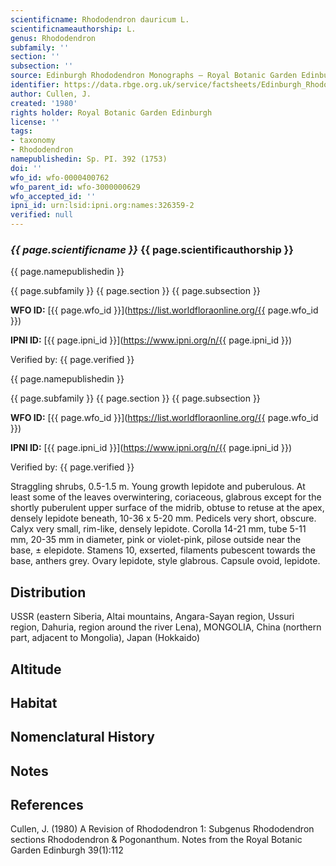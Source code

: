 ```yaml
---
scientificname: Rhododendron dauricum L.
scientificnameauthorship: L.
genus: Rhododendron
subfamily: ''
section: ''
subsection: ''
source: Edinburgh Rhododendron Monographs – Royal Botanic Garden Edinburgh
identifier: https://data.rbge.org.uk/service/factsheets/Edinburgh_Rhododendron_Monographs.xhtml
author: Cullen, J.
created: '1980'
rights holder: Royal Botanic Garden Edinburgh
license: ''
tags:
- taxonomy
- Rhododendron
namepublishedin: Sp. PI. 392 (1753)
doi: ''
wfo_id: wfo-0000400762
wfo_parent_id: wfo-3000000629
wfo_accepted_id: ''
ipni_id: urn:lsid:ipni.org:names:326359-2
verified: null
---
```

### _{{ page.scientificname }}_ {{ page.scientificauthorship }}
 {{ page.namepublishedin }}

{{ page.subfamily }} {{ page.section }} {{ page.subsection }}

**WFO ID:** [{{ page.wfo_id }}](https://list.worldfloraonline.org/{{ page.wfo_id }})

**IPNI ID:** [{{ page.ipni_id }}](https://www.ipni.org/n/{{ page.ipni_id }})

Verified by: {{ page.verified }}

 {{ page.namepublishedin }}

{{ page.subfamily }} {{ page.section }} {{ page.subsection }}

**WFO ID:** [{{ page.wfo_id }}](https://list.worldfloraonline.org/{{ page.wfo_id }})

**IPNI ID:** [{{ page.ipni_id }}](https://www.ipni.org/n/{{ page.ipni_id }})

Verified by: {{ page.verified }}



Straggling shrubs, 0.5-1.5 m. Young growth lepidote and puberulous. At least some of the leaves overwintering, coriaceous, glabrous except for the shortly puberulent upper surface of the midrib, obtuse to retuse at the apex, densely lepidote beneath, 10-36 x 5-20 mm. Pedicels very short, obscure. Calyx very small, rim-like, densely lepidote. Corolla 14-21 mm, tube 5-11 mm, 20-35 mm in diameter, pink or violet-pink, pilose outside near the base, ± elepidote. Stamens 10, exserted, filaments pubescent towards the base, anthers grey. Ovary lepidote, style glabrous. Capsule ovoid, lepidote.

## Distribution
USSR (eastern Siberia, Altai mountains, Angara-Sayan region, Ussuri region, Dahuria, region around the river Lena), MONGOLIA, China (northern part, adjacent to Mongolia), Japan (Hokkaido)

## Altitude


## Habitat


## Nomenclatural History

                       
## Notes


## References

Cullen, J. (1980) A Revision of Rhododendron 1: Subgenus Rhododendron sections Rhododendron & Pogonanthum. Notes from the Royal Botanic Garden Edinburgh 39(1):112
